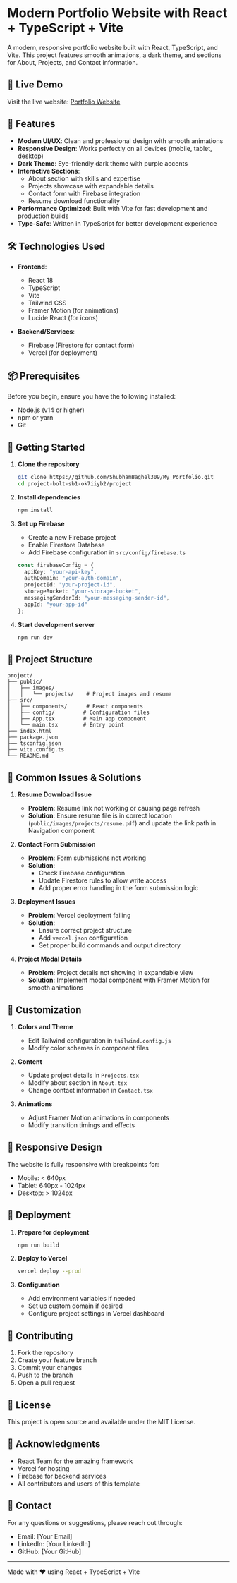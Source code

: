 # Modern Portfolio Website with React + TypeScript + Vite

A modern, responsive portfolio website built with React, TypeScript, and Vite. This project features smooth animations, a dark theme, and sections for About, Projects, and Contact information.

## 🌟 Live Demo
Visit the live website: [Portfolio Website](https://shubham-pzt91cp61-shubhambaghel309s-projects.vercel.app)

## 🚀 Features

- **Modern UI/UX**: Clean and professional design with smooth animations
- **Responsive Design**: Works perfectly on all devices (mobile, tablet, desktop)
- **Dark Theme**: Eye-friendly dark theme with purple accents
- **Interactive Sections**:
  - About section with skills and expertise
  - Projects showcase with expandable details
  - Contact form with Firebase integration
  - Resume download functionality
- **Performance Optimized**: Built with Vite for fast development and production builds
- **Type-Safe**: Written in TypeScript for better development experience

## 🛠️ Technologies Used

- **Frontend**:
  - React 18
  - TypeScript
  - Vite
  - Tailwind CSS
  - Framer Motion (for animations)
  - Lucide React (for icons)

- **Backend/Services**:
  - Firebase (Firestore for contact form)
  - Vercel (for deployment)

## 📦 Prerequisites

Before you begin, ensure you have the following installed:
- Node.js (v14 or higher)
- npm or yarn
- Git

## 🚀 Getting Started

1. **Clone the repository**
   ```bash
   git clone https://github.com/ShubhamBaghel309/My_Portfolio.git
   cd project-bolt-sb1-ok7iiyb2/project
   ```

2. **Install dependencies**
   ```bash
   npm install
   ```

3. **Set up Firebase**
   - Create a new Firebase project
   - Enable Firestore Database
   - Add Firebase configuration in `src/config/firebase.ts`
   ```typescript
   const firebaseConfig = {
     apiKey: "your-api-key",
     authDomain: "your-auth-domain",
     projectId: "your-project-id",
     storageBucket: "your-storage-bucket",
     messagingSenderId: "your-messaging-sender-id",
     appId: "your-app-id"
   };
   ```

4. **Start development server**
   ```bash
   npm run dev
   ```

## 📁 Project Structure

```
project/
├── public/
│   ├── images/
│   │   └── projects/    # Project images and resume
├── src/
│   ├── components/      # React components
│   ├── config/         # Configuration files
│   ├── App.tsx         # Main app component
│   └── main.tsx        # Entry point
├── index.html
├── package.json
├── tsconfig.json
├── vite.config.ts
└── README.md
```

## 🔧 Common Issues & Solutions

1. **Resume Download Issue**
   - **Problem**: Resume link not working or causing page refresh
   - **Solution**: Ensure resume file is in correct location (`public/images/projects/resume.pdf`) and update the link path in Navigation component

2. **Contact Form Submission**
   - **Problem**: Form submissions not working
   - **Solution**: 
     - Check Firebase configuration
     - Update Firestore rules to allow write access
     - Add proper error handling in the form submission logic

3. **Deployment Issues**
   - **Problem**: Vercel deployment failing
   - **Solution**:
     - Ensure correct project structure
     - Add `vercel.json` configuration
     - Set proper build commands and output directory

4. **Project Modal Details**
   - **Problem**: Project details not showing in expandable view
   - **Solution**: Implement modal component with Framer Motion for smooth animations

## 🎨 Customization

1. **Colors and Theme**
   - Edit Tailwind configuration in `tailwind.config.js`
   - Modify color schemes in component files

2. **Content**
   - Update project details in `Projects.tsx`
   - Modify about section in `About.tsx`
   - Change contact information in `Contact.tsx`

3. **Animations**
   - Adjust Framer Motion animations in components
   - Modify transition timings and effects

## 📱 Responsive Design

The website is fully responsive with breakpoints for:
- Mobile: < 640px
- Tablet: 640px - 1024px
- Desktop: > 1024px

## 🚀 Deployment

1. **Prepare for deployment**
   ```bash
   npm run build
   ```

2. **Deploy to Vercel**
   ```bash
   vercel deploy --prod
   ```

3. **Configuration**
   - Add environment variables if needed
   - Set up custom domain if desired
   - Configure project settings in Vercel dashboard

## 🤝 Contributing

1. Fork the repository
2. Create your feature branch
3. Commit your changes
4. Push to the branch
5. Open a pull request

## 📝 License

This project is open source and available under the MIT License.

## 🙏 Acknowledgments

- React Team for the amazing framework
- Vercel for hosting
- Firebase for backend services
- All contributors and users of this template

## 📧 Contact

For any questions or suggestions, please reach out through:
- Email: [Your Email]
- LinkedIn: [Your LinkedIn]
- GitHub: [Your GitHub]

---

Made with ❤️ using React + TypeScript + Vite
